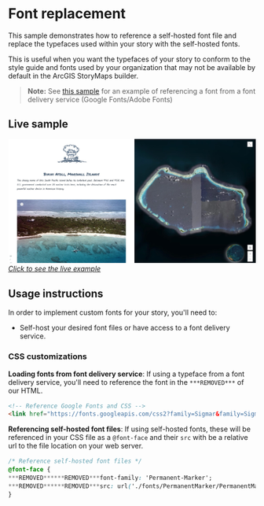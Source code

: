 # Font replacement

This sample demonstrates how to reference a self-hosted font file and replace the typefaces used within your story with the self-hosted fonts.

This is useful when you want the typefaces of your story to conform to the style guide and fonts used by your organization that may not be available by default in the ArcGIS StoryMaps builder.

>**Note:** See [this sample](/storymaps-script-embed-samples/splash-page/README.md#css-customizations) for an example of referencing a font from a font delivery service (Google Fonts/Adobe Fonts)

## Live sample

[![Splash screen example](/storymaps-script-embed-samples/font-replacement/assets/sample_custom_font.jpg "Splash screen example")](https://storymaps.esri.com/stories/storymaps-script-embed-examples/font-replacement/)*[Click to see the live example](https://storymaps.esri.com/stories/storymaps-script-embed-examples/font-replacement/)*

## Usage instructions

In order to implement custom fonts for your story, you'll need to:
- Self-host your desired font files or have access to a font delivery service.

### CSS customizations

**Loading fonts from font delivery service**: If using a typeface from a font delivery service, you'll need to reference the font in the `***REMOVED***` of our HTML.
```html
<!-- Reference Google Fonts and CSS -->
<link href="https://fonts.googleapis.com/css2?family=Sigmar&family=Sigmar+One&display=swap" rel="stylesheet">
```

**Referencing self-hosted font files**: If using self-hosted fonts, these will be referenced in your CSS file as a `@font-face` and their `src` with be a relative url to the file location on your web server.
```css
/* Reference self-hosted font files */
@font-face {
***REMOVED******REMOVED***font-family: 'Permanent-Marker';
***REMOVED******REMOVED***src: url('./fonts/PermanentMarker/PermanentMarker-Regular.ttf') format('truetype');
}
```